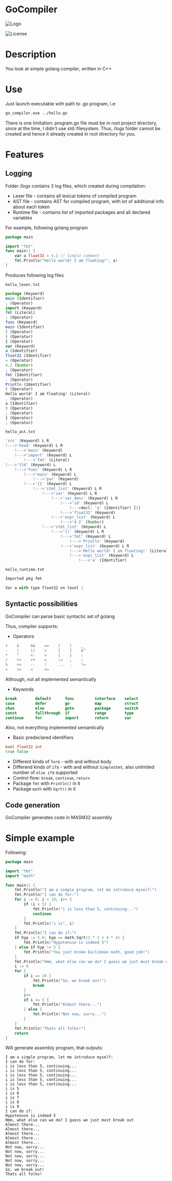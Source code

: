 # GoCompiler
![Logo](https://github.com/UberDever/go_compiler/blob/master/Logo.png)

![License](https://img.shields.io/github/license/UberDever/go_compiler)
# Description
You look at simple golang compiler, written in C++
# Use
Just launch executable with path to .go program, i.e:
```sh
go_compiler.exe ../hello.go
```
There is one limitation: program.go file must be in root project directory, since at the time, I didn't use std::filesystem.
Thus, /logs folder cannot be created and hence it already created in root directory for you.
# Features
## Logging
Folder /logs contains 3 log files, which created during compilation:
* Lexer file - contains all lexical tokens of compiled program
* AST file - contains AST for compiled program, with lot of additional info about each token
* Runtime file - contains list of imported packages and all declared variables

For example, following golang program
```go
package main

import "fmt"
func main() {
	var a float32 = 4.2 // Simple comment
	fmt.Println("Hello world! I am floating!", a)
}
```
Produces following log files

``` hello_lexer.txt ```
```js
package (Keyword)
main (Identifier)
; (Operator)
import (Keyword)
fmt (Literal)
; (Operator)
func (Keyword)
main (Identifier)
( (Operator)
) (Operator)
{ (Operator)
var (Keyword)
a (Identifier)
float32 (Identifier)
= (Operator)
4.2 (Number)
; (Operator)
fmt (Identifier)
. (Operator)
Println (Identifier)
( (Operator)
Hello world! I am floating! (Literal)
, (Operator)
a (Identifier)
) (Operator)
; (Operator)
} (Operator)
; (Operator)
```

``` hello_ast.txt ```
```js
'src' (Keyword) L R
!--->'head' (Keyword) L R
    !--->'main' (Keyword)
    !--->'import' (Keyword) L
        !--->'fmt' (Literal)
!--->'tld' (Keyword) L
    !--->'func' (Keyword) L R
        !--->'main' (Keyword) L
            !--->'par' (Keyword)
        !--->'{}' (Keyword) L
            !--->'stmt_list' (Keyword) L R
                !--->'var' (Keyword) L R
                    !--->'var_desc' (Keyword) L R
                        !--->'id' (Keyword) L
                            !--->decl: 'a' (Identifier) [1]
                        !--->'float32' (Keyword)
                    !--->'expr_list' (Keyword) L
                        !--->'4.2' (Number)
                !--->'stmt_list' (Keyword) L
                    !--->'()' (Keyword) L R
                        !--->'fmt' (Keyword) L
                            !--->'Println' (Keyword)
                        !--->'expr_list' (Keyword) L R
                            !--->'Hello world! I am floating!' (Literal)
                            !--->'expr_list' (Keyword) L
                                !--->'a' (Identifier)
```

``` hello_runtime.txt ```
```js
Imported pkg fmt

Var a with type float32 on level 1
```

## Syntactic possibilities
GoCompiler can parse basic syntactic set of golang

Thus, compiler supports:
* Operators
```go
+    &     &&    ==    (    )    _
-    |     ||    <     [    ]    &^
*    ^     <-    >     {    }    :
/    <<    ++    =     :=   ,    ;
%    >>    --    !     ...  .	 !=
>    >=    <	 <=	 
```
Although, not all implemented semantically
* Keywords
```go
break        default      func         interface    select
case         defer        go           map          struct
chan         else         goto         package      switch
const        fallthrough  if           range        type
continue     for          import       return       var
```
Also, not everything implemented semantically
* Basic predeclared identifiers
```go
bool float32 int
true false
```
* Different kinds of ```for```s - with and without body
* Differend kinds of ```if```s - with and without ```SimpleStmt```, also unlimited number of ```else if```s supported
* Control flow: ```break```, ```continue```, ```return```
* Package ```fmt``` with ```Println()``` in it
* Package ```math``` with ```Sqrt()``` in it

## Code generation
GoCompiler generates code in MASM32 assembly

# Simple example
Following:
```go
package main

import "fmt"
import "math"

func main() {
    fmt.Println("I am a simple program, let me introduce myself:")
    fmt.Println("I can do for:")
    for i := 0; i < 10; i++ {
		if (i < 5) {
			fmt.Println("i is less than 5, continuing...")
			continue
		}
        fmt.Println("i is", i)
    }
    fmt.Println("I can do if:")
    if hyp := 5.0; hyp == math.Sqrt(3 * 3 + 4 * 4) {
        fmt.Println("Hypotenuse is indeed 5")
    } else if hyp != 5 {
        fmt.Println("You just broke Euclidean math, good job!")
    }
	fmt.Println("Hmm, what else can we do? I guess we just must break out")
	i := 0
	for {
		if i == 10 {
			fmt.Println("So, we break out!")
			break
		}
		i++
		if i <= 5 {
			fmt.Println("Almost there...")
		} else {
			fmt.Println("Not now, sorry...")
		}
	}
	fmt.Println("Thats all folks!")
	return
}
```
Will generate assembly program, that outputs:
```
I am a simple program, let me introduce myself:
I can do for:
i is less than 5, continuing...
i is less than 5, continuing...
i is less than 5, continuing...
i is less than 5, continuing...
i is less than 5, continuing...
i is 5
i is 6
i is 7
i is 8
i is 9
I can do if:
Hypotenuse is indeed 5
Hmm, what else can we do? I guess we just must break out
Almost there...
Almost there...
Almost there...
Almost there...
Almost there...
Not now, sorry...
Not now, sorry...
Not now, sorry...
Not now, sorry...
Not now, sorry...
So, we break out!
Thats all folks!
```
